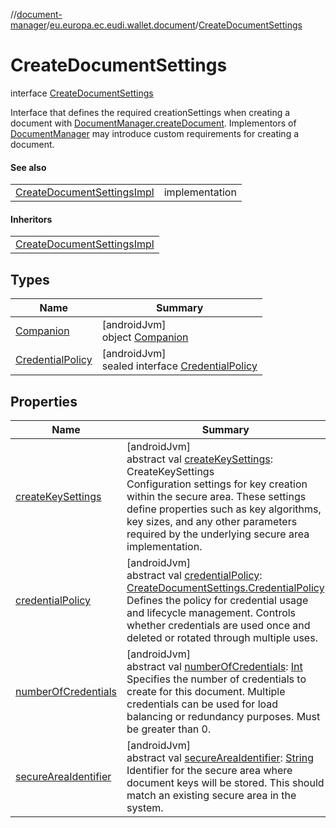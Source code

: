 //[document-manager](../../../index.md)/[eu.europa.ec.eudi.wallet.document](../index.md)/[CreateDocumentSettings](index.md)

# CreateDocumentSettings

interface [CreateDocumentSettings](index.md)

Interface that defines the required creationSettings when creating a document with [DocumentManager.createDocument](../-document-manager/create-document.md). Implementors of [DocumentManager](../-document-manager/index.md) may introduce custom requirements for creating a document.

#### See also

| | |
|---|---|
| [CreateDocumentSettingsImpl](../-create-document-settings-impl/index.md) | implementation |

#### Inheritors

| |
|---|
| [CreateDocumentSettingsImpl](../-create-document-settings-impl/index.md) |

## Types

| Name | Summary |
|---|---|
| [Companion](-companion/index.md) | [androidJvm]<br>object [Companion](-companion/index.md) |
| [CredentialPolicy](-credential-policy/index.md) | [androidJvm]<br>sealed interface [CredentialPolicy](-credential-policy/index.md) |

## Properties

| Name                                              | Summary                                                                                                                                                                                                                                                                                                                                        |
|---------------------------------------------------|------------------------------------------------------------------------------------------------------------------------------------------------------------------------------------------------------------------------------------------------------------------------------------------------------------------------------------------------|
| [createKeySettings](create-key-settings.md)       | [androidJvm]<br>abstract val [createKeySettings](create-key-settings.md): CreateKeySettings<br>Configuration settings for key creation within the secure area. These settings define properties such as key algorithms, key sizes, and any other parameters required by the underlying secure area implementation.                             |
| [credentialPolicy](credential-policy.md)          | [androidJvm]<br>abstract val [credentialPolicy](credential-policy.md): [CreateDocumentSettings.CredentialPolicy](-credential-policy/index.md)<br>Defines the policy for credential usage and lifecycle management. Controls whether credentials are used once and deleted or rotated through multiple uses.                                    |
| [numberOfCredentials](number-of-credentials.md)   | [androidJvm]<br>abstract val [numberOfCredentials](number-of-credentials.md): [Int](https://kotlinlang.org/api/latest/jvm/stdlib/kotlin-stdlib/kotlin/-int/index.html)<br>Specifies the number of credentials to create for this document. Multiple credentials can be used for load balancing or redundancy purposes. Must be greater than 0. |
| [secureAreaIdentifier](secure-area-identifier.md) | [androidJvm]<br>abstract val [secureAreaIdentifier](secure-area-identifier.md): [String](https://kotlinlang.org/api/latest/jvm/stdlib/kotlin-stdlib/kotlin/-string/index.html)<br>Identifier for the secure area where document keys will be stored. This should match an existing secure area in the system.                                  |
